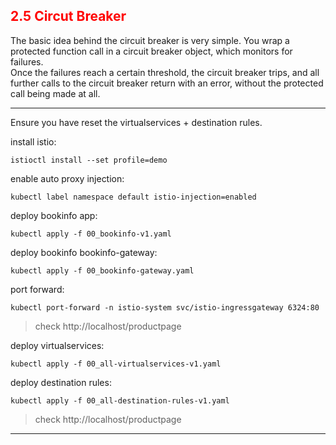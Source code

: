 ## <font color='red'> 2.5 Circut Breaker </font>
The basic idea behind the circuit breaker is very simple. You wrap a protected function call in a circuit breaker object, which monitors for failures.   
Once the failures reach a certain threshold, the circuit breaker trips, and all further calls to the circuit breaker return with an error, without the protected call being made at all. 

---
Ensure you have reset the virtualservices + destination rules.

install istio:
```
istioctl install --set profile=demo
```
enable auto proxy injection:
```
kubectl label namespace default istio-injection=enabled
```
deploy bookinfo app:
```
kubectl apply -f 00_bookinfo-v1.yaml
```
deploy bookinfo bookinfo-gateway:
```
kubectl apply -f 00_bookinfo-gateway.yaml
```
port forward:  
```
kubectl port-forward -n istio-system svc/istio-ingressgateway 6324:80 
```
 > check http://localhost/productpage  

deploy virtualservices:
```
kubectl apply -f 00_all-virtualservices-v1.yaml
```
deploy destination rules:
```
kubectl apply -f 00_all-destination-rules-v1.yaml
```
> check http://localhost/productpage  
---